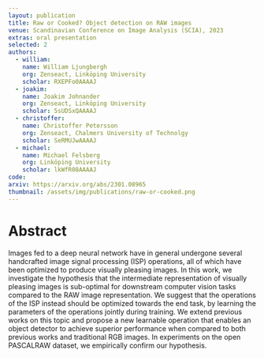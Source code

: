 ```yaml
---
layout: publication
title: Raw or Cooked? Object detection on RAW images
venue: Scandinavian Conference on Image Analysis (SCIA), 2023
extras: oral presentation
selected: 2
authors:
  - william:
    name: William Ljungbergh
    org: Zenseact, Linköping University
    scholar: RXEPFo0AAAAJ
  - joakim:
    name: Joakim Johnander
    org: Zenseact, Linköping University
    scholar: 5sUDSxQAAAAJ
  - christoffer:
    name: Christoffer Petersson
    org: Zenseact, Chalmers University of Technolgy
    scholar: SeRMUJwAAAAJ
  - michael:
    name: Michael Felsberg
    org: Linköping University
    scholar: lkWfR08AAAAJ
code:
arxiv: https://arxiv.org/abs/2301.08965
thumbnail: /assets/img/publications/raw-or-cooked.png
---
```


# Abstract
Images fed to a deep neural network have in general undergone several handcrafted image signal processing (ISP) operations, all of which have been optimized to produce visually pleasing images. In this work, we investigate the hypothesis that the intermediate representation of visually pleasing images is sub-optimal for downstream computer vision tasks compared to the RAW image representation. We suggest that the operations of the ISP instead should be optimized towards the end task, by learning the parameters of the operations jointly during training. We extend previous works on this topic and propose a new learnable operation that enables an object detector to achieve superior performance when compared to both previous works and traditional RGB images. In experiments on the open PASCALRAW dataset, we empirically confirm our hypothesis.

